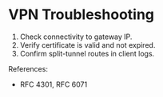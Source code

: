 # VPN Troubleshooting

1. Check connectivity to gateway IP.
2. Verify certificate is valid and not expired.
3. Confirm split-tunnel routes in client logs.

References:
- RFC 4301, RFC 6071

